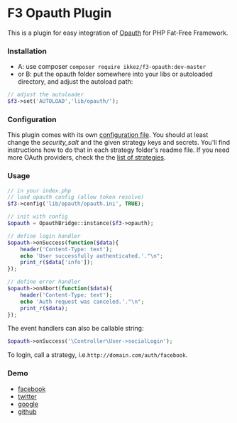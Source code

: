 # F3 Opauth Plugin
This is a plugin for easy integration of [Opauth](http://opauth.org/) for PHP Fat-Free Framework.

### Installation

* A: use composer `composer require ikkez/f3-opauth:dev-master`
* or B: put the opauth folder somewhere into your libs or autoloaded directory, and adjust the autoload path:

```php
// adjust the autoloader
$f3->set('AUTOLOAD','lib/opauth/');
```

### Configuration

This plugin comes with its own [configuration file](https://github.com/ikkez/f3-opauth/blob/master/lib/opauth/opauth.ini).
You should at least change the *security_salt* and the given strategy keys and secrets. You'll find instructions how to do that in each strategy folder's readme file. If you need more OAuth providers, check the the [list of strategies](https://github.com/uzyn/opauth/wiki/List-of-strategies).

### Usage

```php
// in your index.php
// load opauth config (allow token resolve)
$f3->config('lib/opauth/opauth.ini', TRUE);

// init with config
$opauth = OpauthBridge::instance($f3->opauth);

// define login handler
$opauth->onSuccess(function($data){
	header('Content-Type: text');
	echo 'User successfully authenticated.'."\n";
	print_r($data['info']);
});

// define error handler
$opauth->onAbort(function($data){
	header('Content-Type: text');
	echo 'Auth request was canceled.'."\n";
	print_r($data);
});
```

The event handlers can also be callable string:

```php
$opauth->onSuccess('\Controller\User->socialLogin');
```

To login, call a strategy, i.e.`http://domain.com/auth/facebook`.

### Demo

*  [facebook](http://f3.ikkez.de/auth/facebook)
*  [twitter](http://f3.ikkez.de/auth/twitter)
*  [google](http://f3.ikkez.de/auth/google)
*  [github](http://f3.ikkez.de/auth/github)

